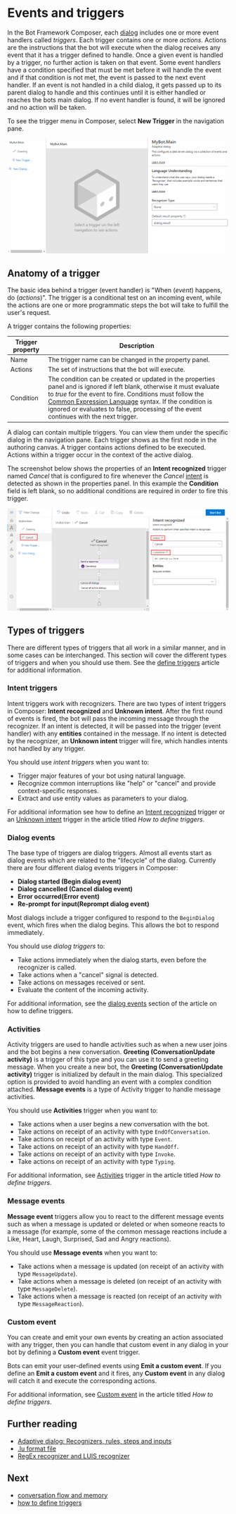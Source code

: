 # Events and triggers

In the Bot Framework Composer, each [dialog](./concept-dialog.md) includes one or more event handlers called _triggers_. Each trigger contains one or more _actions_. Actions are the instructions that the bot will execute when the dialog receives any event that it has a trigger defined to handle. Once a given event is handled by a trigger, no further action is taken on that event. Some event handlers have a condition specified that must be met before it will handle the event and if that condition is not met, the event is passed to the next event handler. If an event is not handled in a child dialog, it gets passed up to its parent dialog to handle and this continues until it is either handled or reaches the bots main dialog. If no event handler is found, it will be ignored and no action will be taken.

To see the trigger menu in Composer, select **New Trigger** in the navigation pane.

![Trigger menu](./media/events-triggers/trigger-menu.gif)

## Anatomy of a trigger

The basic idea behind a trigger (event handler) is "When (_event_) happens, do (_actions_)". The trigger is a conditional test on an incoming event, while the actions are one or more programmatic steps the bot will take to fulfill the user's request.

A trigger contains the following properties:

| Trigger property | Description                                                                                                                                                                                                                                                                                                                                                                                                                                |
| ---------------- | ------------------------------------------------------------------------------------------------------------------------------------------------------------------------------------------------------------------------------------------------------------------------------------------------------------------------------------------------------------------------------------------------------------------------------------------ |
| Name             | The trigger name can be changed in the property panel.                                                                                                                                                                                                                                                                                                                                                                                     |
| Actions          | The set of instructions that the bot will execute.                                                                                                                                                                                                                                                                                                                                                                                         |
| Condition        | The condition can be created or updated in the properties panel and is ignored if left blank, otherwise it must evaluate to _true_ for the event to fire. Conditions must follow the [Common Expression Language](https://github.com/microsoft/BotBuilder-Samples/tree/master/experimental/common-expression-language) syntax. If the condition is ignored or evaluates to false, processing of the event continues with the next trigger. |

A dialog can contain multiple triggers. You can view them under the specific dialog in the navigation pane. Each trigger shows as the first node in the authoring canvas. A trigger contains actions defined to be executed. Actions within a trigger occur in the context of the active dialog.

The screenshot below shows the properties of an **Intent recognized** trigger named _Cancel_ that is configured to fire whenever the _Cancel_ [intent](./concept-language-understanding.md#intents) is detected as shown in the properties panel. In this example the **Condition** field is left blank, so no additional conditions are required in order to fire this trigger.

![Cancel trigger](./media/events-triggers/cancel-trigger.png)

## Types of triggers

There are different types of triggers that all work in a similar manner, and in some cases can be interchanged. This section will cover the different types of triggers and when you should use them. See the [define triggers](how-to-define-triggers.md) article for additional information.

### Intent triggers

Intent triggers work with recognizers. There are two types of intent triggers in Composer: **Intent recognized** and **Unknown intent**. After the first round of events is fired, the bot will pass the incoming message through the recognizer. If an intent is detected, it will be passed into the trigger (event handler) with any **entities** contained in the message. If no intent is detected by the recognizer, an **Unknown intent** trigger will fire, which handles intents not handled by any trigger.

You should use _intent triggers_ when you want to:

- Trigger major features of your bot using natural language.
- Recognize common interruptions like "help" or "cancel" and provide context-specific responses.
- Extract and use entity values as parameters to your dialog.

For additional information see how to define an [Intent recognized](how-to-define-triggers.md#intent-recognized) trigger or an [Unknown intent](how-to-define-triggers.md#unknown-intent) trigger in the article titled _How to define triggers_.

### Dialog events

The base type of triggers are dialog triggers. Almost all events start as dialog events which are related to the "lifecycle" of the dialog. Currently there are four different dialog events triggers in Composer:

- **Dialog started (Begin dialog event)**
- **Dialog cancelled (Cancel dialog event)**
- **Error occurred(Error event)**
- **Re-prompt for input(Reprompt dialog event)**

Most dialogs include a trigger configured to respond to the `BeginDialog` event, which fires when the dialog begins. This allows the bot to respond immediately.

You should use _dialog triggers_ to:

- Take actions immediately when the dialog starts, even before the recognizer is called.
- Take actions when a "cancel" signal is detected.
- Take actions on messages received or sent.
- Evaluate the content of the incoming activity.

For additional information, see the [dialog events](how-to-define-triggers.md#dialog-events) section of the article on how to define triggers.

### Activities

Activity triggers are used to handle activities such as when a new user joins and the bot begins a new conversation. **Greeting (ConversationUpdate activity)** is a trigger of this type and you can use it to send a greeting message. When you create a new bot, the **Greeting (ConversationUpdate activity)** trigger is initialized by default in the main dialog. This specialized option is provided to avoid handling an event with a complex condition attached. **Message events** is a type of Activity trigger to handle message activities.

You should use **Activities** trigger when you want to:

- Take actions when a user begins a new conversation with the bot.
- Take actions on receipt of an activity with type `EndOfConversation`.
- Take actions on receipt of an activity with type `Event`.
- Take actions on receipt of an activity with type `HandOff`.
- Take actions on receipt of an activity with type `Invoke`.
- Take actions on receipt of an activity with type `Typing`.

For additional information, see [Activities](how-to-define-triggers.md#activities) trigger in the article titled _How to define triggers_.

### Message events

**Message event** triggers allow you to react to the different message events such as when a message is updated or deleted or when someone reacts to a message (for example, some of the common message reactions include a Like, Heart, Laugh, Surprised, Sad and Angry reactions).

You should use **Message events** when you want to:

- Take actions when a message is updated (on receipt of an activity with type `MessageUpdate`).
- Take actions when a message is deleted (on receipt of an activity with type `MessageDelete`).
- Take actions when a message is reacted (on receipt of an activity with type `MessageReaction`).

### Custom event

You can create and emit your own events by creating an action associated with any trigger, then you can handle that custom event in any dialog in your bot by defining a **Custom event** event trigger.

Bots can emit your user-defined events using **Emit a custom event**. If you define an **Emit a custom event** and it fires, any **Custom event** in any dialog will catch it and execute the corresponding actions.

For additional information, see [Custom event](how-to-define-triggers.md#custom-event) in the article titled _How to define triggers_.

## Further reading

- [Adaptive dialog: Recognizers, rules, steps and inputs](https://github.com/microsoft/BotBuilder-Samples/blob/master/experimental/adaptive-dialog/docs/recognizers-rules-steps-reference.md#Rules)
- [.lu format file](https://aka.ms/lu-file-format)
- [RegEx recognizer and LUIS recognizer](https://github.com/microsoft/BotBuilder-Samples/blob/master/experimental/adaptive-dialog/docs/recognizers-rules-steps-reference.md#regex-recognizer)

## Next

- [conversation flow and memory](./concept-memory.md)
- [how to define triggers](how-to-define-triggers.md)
